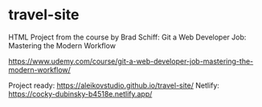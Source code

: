 # travel-site

HTML Project from the course by Brad Schiff: Git a Web Developer Job: Mastering the Modern Workflow

https://www.udemy.com/course/git-a-web-developer-job-mastering-the-modern-workflow/

Project ready: https://aleikovstudio.github.io/travel-site/
Netlify: https://cocky-dubinsky-b4518e.netlify.app/